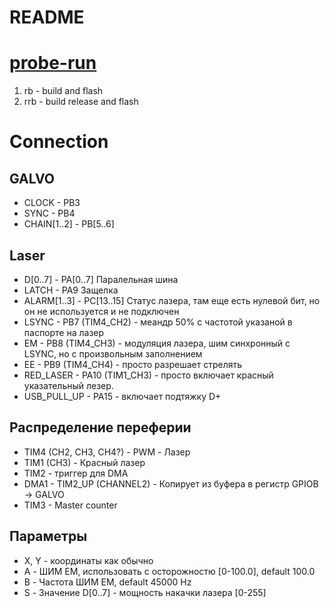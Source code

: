 # README

# [probe-run](https://github.com/knurling-rs/probe-run)
1. rb - build and flash
2. rrb - build release and flash

# Connection

## GALVO
* CLOCK - PB3 
* SYNC - PB4
* CHAIN[1..2] - PB[5..6]

## Laser
* D[0..7] - PA[0..7] Паралельная шина
* LATCH - PA9 Защелка
* ALARM[1..3] - PC[13..15] Статус лазера, там еще есть нулевой бит, но он не используется и не подключен
* LSYNC - PB7 (TIM4_CH2) - меандр 50% с частотой указаной в паспорте на лазер
* EM - PB8 (TIM4_CH3) - модуляция лазера, шим синхронный с LSYNC, но с произвольным заполнением
* EE - PB9 (TIM4_CH4) - просто разрешает стрелять
* RED_LASER - PA10 (TIM1_CH3) - просто включает красный указательный лезер.
* USB_PULL_UP - PA15 - включает подтяжку D+

## Распределение переферии
* TIM4 (CH2, CH3, CH4?) - PWM - Лазер
* TIM1 (CH3) - Красный лазер
* TIM2 - триггер для DMA
* DMA1 - TIM2_UP (CHANNEL2) - Копирует из буфера в регистр GPIOB -> GALVO
* TIM3 - Master counter

## Параметры
* X, Y - координаты как обычно
* A - ШИМ EM, использовать с осторожностю [0-100.0], default 100.0
* B - Частота ШИМ EM, default 45000 Hz
* S - Значение D[0..7] - мощность накачки лазера [0-255]